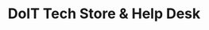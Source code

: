 ---
title: "DoIT Tech Store & Help Desk"
url: /madison/doit-tech-store-and-help-desk/
shop: computer
---